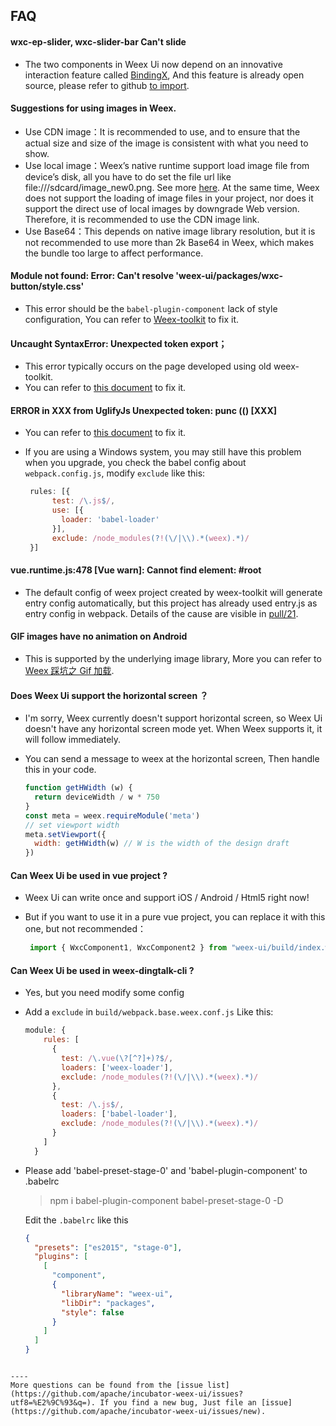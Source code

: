 ## FAQ

#### wxc-ep-slider, wxc-slider-bar Can't slide
- The two components in Weex Ui now depend on an innovative interaction feature called [BindingX](https://alibaba.github.io/bindingx/), And this feature is already open source, please refer to github [to import](https://github.com/alibaba/bindingx#installation).


#### Suggestions for using images in Weex.
- Use CDN image：It is recommended to use, and to ensure that the actual size and size of the image is consistent with what you need to show.
- Use local image：Weex’s native runtime support load image file from device’s disk, all you have to do set the file url like file:///sdcard/image_new0.png. See more [here](http://blog.csdn.net/codingfire/article/details/79528639). At the same time, Weex does not support the loading of image files in your project, nor does it support the direct use of local images by downgrade Web version. Therefore, it is recommended to use the CDN image link.
- Use Base64：This depends on native image library resolution, but it is not recommended to use more than 2k Base64 in Weex, which makes the bundle too large to affect performance.

#### Module not found: Error: Can't resolve 'weex-ui/packages/wxc-button/style.css'
- This error should be the `babel-plugin-component` lack of style configuration, You can refer to [Weex-toolkit](https://apache.github.io/incubator-weex-ui/#/?id=weex-toolkit) to fix it.


#### Uncaught SyntaxError: Unexpected token export；
- This error typically occurs on the page developed using old weex-toolkit.
- You can refer to [this document](https://apache.github.io/incubator-weex-ui/#/with-weex-toolkit) to fix it.

#### ERROR in XXX from UglifyJs Unexpected token: punc (() [XXX] 
- You can refer to [this document](https://apache.github.io/incubator-weex-ui/#/with-weex-toolkit) to fix it.
- If you are using a Windows system, you may still have this problem when you upgrade, you check the babel config about `webpack.config.js`, modify `exclude` like this:

   ```js
    rules: [{
         test: /\.js$/,
         use: [{
           loader: 'babel-loader'
         }],
         exclude: /node_modules(?!(\/|\\).*(weex).*)/
    }]
   ```

#### vue.runtime.js:478 [Vue warn]: Cannot find element: #root
- The default config of weex project created by weex-toolkit will generate entry config automatically, but this project has already used entry.js as entry config in webpack. Details of the cause are visible in [pull/21](https://github.com/zwwill/yanxuan-weex-demo/pull/21).

#### GIF images have no animation on Android
- This is supported by the underlying image library, More you can refer to [Weex 踩坑之 Gif 加载](https://zhoukekestar.github.io/notes/2017/07/17/weex-gif.html).

#### Does Weex Ui support the horizontal screen ？

- I'm sorry, Weex currently doesn't support horizontal screen, so Weex Ui doesn't have any horizontal screen mode yet. When Weex supports it, it will follow immediately.
- You can send a message to weex at the horizontal screen, Then handle this in your code.

  ```js
  function getHWidth (w) {
    return deviceWidth / w * 750
  }
  const meta = weex.requireModule('meta')
  // set viewport width
  meta.setViewport({
    width: getHWidth(w) // W is the width of the design draft
  })
  ```
  
#### Can Weex Ui be used in vue project ?
- Weex Ui can write once and support iOS / Android / Html5 right now!
- But if you want to use it in a pure vue project, you can replace it with this one, but not recommended：

    ```js
     import { WxcComponent1, WxcComponent2 } from "weex-ui/build/index.web.js"
    ```

#### Can Weex Ui be used in weex-dingtalk-cli ?
- Yes, but you need modify some config
- Add a `exclude` in `build/webpack.base.weex.conf.js` Like this:

  ```js
  module: {
      rules: [
        {
          test: /\.vue(\?[^?]+)?$/,
          loaders: ['weex-loader'],
          exclude: /node_modules(?!(\/|\\).*(weex).*)/
        },
        {
          test: /\.js$/,
          loaders: ['babel-loader'],
          exclude: /node_modules(?!(\/|\\).*(weex).*)/
        }
      ]
    }
  ```
- Please add 'babel-preset-stage-0' and 'babel-plugin-component' to .babelrc
  
  > npm i babel-plugin-component babel-preset-stage-0  -D
  
  Edit the `.babelrc` like this
  
  ```json
  {
    "presets": ["es2015", "stage-0"],
    "plugins": [
      [
        "component",
        {
          "libraryName": "weex-ui",
          "libDir": "packages",
          "style": false
        }
      ]
    ]
  }
 ```

---- 
More questions can be found from the [issue list](https://github.com/apache/incubator-weex-ui/issues?utf8=%E2%9C%93&q=). If you find a new bug, Just file an [issue](https://github.com/apache/incubator-weex-ui/issues/new).
